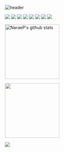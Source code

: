 <!-- Header -->
![header](https://capsule-render.vercel.app/api?type=Cylinder&color=0:ffcdd2,100:f8bbd0&text=Narae%20Park's%20Git)

<!-- Body -->
<!-- 기술 스택 -->
<img src="https://img.shields.io/badge/JAVA-007396?style=for-the-badge&logo=java&logoColor=white">
<img src="https://img.shields.io/badge/Oracle-F80000?style=for-the-badge&logo=Oracle&logoColor=white">
<img src="https://img.shields.io/badge/Eclipse-2C2255?style=for-the-badge&logo=Eclipse%20IDE&logoColor=white">
<img src="https://img.shields.io/badge/github-181717?style=for-the-badge&logo=github&logoColor=white">
<img src="https://img.shields.io/badge/aws-232F3E?style=for-the-badge&logo=aws&logoColor=white">
<img src="https://img.shields.io/badge/CSS3-1572B6?style=for-the-badge&logo=CSS3&logoColor=white"/> </t>
<img src="https://img.shields.io/badge/HTML5-E34F26?style=for-the-badge&logo=HTML5&logoColor=white"/> 
<img src="https://img.shields.io/badge/JavaScript-F7DF1E?style=for-the-badge&logo=JavaScript&logoColor=white"/>

<!-- 아래는 나중에 style 바꾸고 싶을 때 사용 -->
<!-- <img src="https://img.shields.io/badge/JavaScript-F7DF1E?style=flat-square&logo=JavaScript&logoColor=white"/> -->

<!-- ![] 의 역할이 뭔지? -->

<!-- GitHub stats -->
<a href="https://github.com/NaraeP"><img align="center" style="height:180px" src="https://github-readme-stats.vercel.app/api?username=NaraeP&show_icons=true&include_all_commits=true&theme=nord&hide_border=true" alt="NaraeP's github stats" /></a>

<!-- Top Languages Card -->
<a href="https://github.com/NaraeP"><img align="center" style="height:180px" src="https://github-readme-stats.vercel.app/api/top-langs/?username=NaraeP&layout=compact&theme=nord&hide_border=true" /></a> 

<a href="https://pigsnowworld.tistory.com/" target="_blank"><img src="https://img.shields.io/badge/뱃지레이블-배경색?style=뱃지모양&logo=로고&logoColor=로고색상"/></a>

<!--
**NaraeP/NaraeP** is a ✨ _special_ ✨ repository because its `README.md` (this file) appears on your GitHub profile.

Here are some ideas to get you started:

- 🔭 I’m currently working on ...
- 🌱 I’m currently learning ...
- 👯 I’m looking to collaborate on ...
- 🤔 I’m looking for help with ...
- 💬 Ask me about ...
- 📫 How to reach me: ...
- 😄 Pronouns: ...
- ⚡ Fun fact: ...
-->
